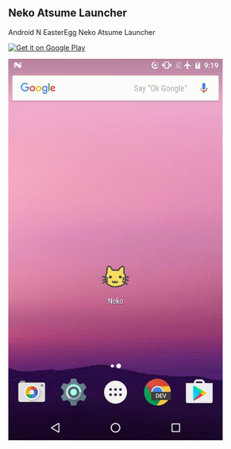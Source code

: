 ## Neko Atsume Launcher

Android N EasterEgg Neko Atsume Launcher

<a href='https://play.google.com/store/apps/details?id=com.os.operando.neko.launcher&utm_source=global_co&utm_medium=prtnr&utm_content=Mar2515&utm_campaign=PartBadge&pcampaignid=MKT-Other-global-all-co-prtnr-py-PartBadge-Mar2515-1'><img alt='Get it on Google Play' src='https://play.google.com/intl/en_us/badges/images/generic/en_badge_web_generic.png'/></a>

![neko atusme](./arts/neko_atsume.gif)
